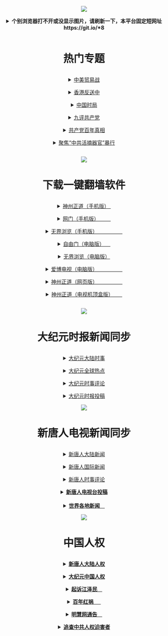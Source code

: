 <div align="center">

<a name="1" id="1" target="_blank"></a> <span id="1"></span>
<a name="2" id="2" target="_blank"></a> <span id="2"></span>
<a name="3" id="3" target="_blank"></a> <span id="3"></span>
<a name="4" id="4" target="_blank"></a> <span id="4"></span>
<a name="5" id="5" target="_blank"></a> <span id="5"></span>
<a name="6" id="6" target="_blank"></a> <span id="6"></span>
<a name="7" id="7" target="_blank"></a> <span id="7"></span>
<a name="8" id="8" target="_blank"></a> <span id="8"></span>
<img src="https://raw.githubusercontent.com/lduuv275/www/master/t/fq4.jpg"><br>

<details><p><summary><strong>个别浏览器打不开或没显示图片，请刷新一下，本平台固定短网址 https://git.io/*8</strong></p></summary>推荐用海外浏览器打开本平台</details>

<h1><p><strong>热门专题</strong></p></h1>
<details><p><summary><a target="_blank" href="https://github.com/lduuv275/ntdtv/blob/master/gb/prog1745_1.md?flntdtv#1">中美贸易战</a></p></summary></details>
<details><p><summary><a target="_blank" href="https://github.com/lduuv275/ntdtv/blob/master/gb/prog205_1.md?flntdtv#1">香港反送中</a></p></summary></details>
<details><p><summary><a target="_blank" href="https://github.com/lduuv275/ntdtv/blob/master/gb/prog1138_1.md?flntdtv#1">中国时局</a></p></summary></details>
<details><p><summary><a target="_blank" href="https://github.com/lduuv275/djy/blob/master/gb/9p.md?flntdtv#1">九评共产党</a></p></summary></details>
<details><p><summary><a target="_blank" href="https://github.com/lduuv275/ntdtv/blob/master/gb/prog1647_1.md?flntdtv#1">共产党百年真相</a></p></summary></details>
<details><p><summary><a target="_blank" href="https://github.com/lduuv275/ntdtv/blob/master/gb/prog447_1.md?flntdtv#1">聚焦“中共活摘器官”暴行</a></p></summary></details>

<img src="https://raw.githubusercontent.com/liahn236/www/master/t/ly.jpg"><br>

<h1><p><strong>下载一键翻墙软件</strong></p></h1>
<details><p><summary><a href="https://github.com/SzzdOgate/update/raw/master/extras/SzzdOgate.apk?fldfh2">神州正道（手机版）&nbsp;</a><img src="https://raw.githubusercontent.com/hao369/a/master/benzoutuijian.gif" alt=""></p></summary><img src="https://gitlab.com/szzdlab/www/raw/master/t/sz.jpg"><br></details>
<details><p><summary><a href="https://gitlab.com/szzdlab/www/raw/master/szzd/oGate.apk?fldfh2">网门（手机版）&nbsp;&nbsp;&nbsp;&nbsp;&nbsp;&nbsp;&nbsp;&nbsp;</a><img src="https://raw.githubusercontent.com/hao369/a/master/benzoutuijian.gif" alt=""></p></summary></details>
<details><p><summary><a href="https://gitlab.com/szzdlab/www/raw/master/szzd/um.apk?raw=true">无界浏览（手机版）&nbsp;&nbsp;&nbsp;&nbsp;&nbsp;&nbsp;&nbsp;&nbsp;&nbsp;&nbsp;&nbsp;&nbsp;&nbsp;&nbsp;&nbsp;&nbsp;&nbsp;</a></p></summary></details>
<details><p><summary><a href="https://gitlab.com/szzdlab/www/raw/master/szzd/fgp.zip?fldfh2">自由门（电脑版）&nbsp;&nbsp;&nbsp;&nbsp;</a><img src="https://raw.githubusercontent.com/hao369/a/master/benzoutuijian.gif" alt=""></p></summary></details>
<details><p><summary><a href="https://gitlab.com/szzdlab/www/raw/master/szzd/u.zip?fldfh2">无界浏览（电脑版）</a><img src="https://raw.githubusercontent.com/hao369/a/master/benzoutuijian.gif" alt=""></p></summary></details>
<details><p><summary><a href="https://gitlab.com/szzdlab/www/raw/master/szzd/iPPOTV.zip">爱博电视（电脑版）&nbsp;&nbsp;&nbsp;&nbsp;&nbsp;&nbsp;&nbsp;&nbsp;&nbsp;&nbsp;&nbsp;&nbsp;&nbsp;&nbsp;&nbsp;&nbsp;&nbsp;</a></p></summary></details>
<details><p><summary><a href="https://gitlab.com/szzdlab/www/raw/master/szzd/szzdogate.rar?fldfh2">神州正道（网页版）&nbsp;&nbsp;&nbsp;&nbsp;&nbsp;&nbsp;&nbsp;&nbsp;&nbsp;&nbsp;&nbsp;&nbsp;&nbsp;&nbsp;&nbsp;&nbsp;&nbsp;</a></p></summary></details>
<details><p><summary><a href="https://gitlab.com/szzdlab/www/raw/master/szzd/SzzdOgateTV.apk?fldfh2">神州正道（电视机顶盒版）&nbsp;&nbsp;&nbsp;&nbsp;&nbsp;&nbsp;</a></p></summary></details>

<img src="https://raw.githubusercontent.com/liahn236/www/master/t/ly.jpg"><br>
<h1><p><strong>大纪元时报新闻同步</strong></p></h1>
<details><p><summary><a target="_blank" href="https://github.com/lduuv275/djy/blob/master/gb/nsc413.md?flntdtv#1">大纪元大陆时事</a></p></summary></details>
<details><p><summary><a target="_blank" href="https://github.com/lduuv275/djy/blob/master/gb/n24hr.md?flntdtv#1">大纪元全球热点</a></p></summary></details>
<details><p><summary><a target="_blank" href="https://github.com/lduuv275/djy/blob/master/gb/news392.md?flntdtv#1">大纪元时事评论</a></p></summary></details>
<details><p><summary><a href="https://github.com/lduuv275/djy/blob/master/gb/about-djy.md#1">大纪元时报投稿</a></strong></p></summary></details>
<img src="https://raw.githubusercontent.com/liahn236/www/master/t/ly.jpg"><br>

<h1><p><strong>新唐人电视新闻同步</strong></p></h1>
<details><p><summary><a target="_blank" href="https://github.com/lduuv275/ntdtv/blob/master/gb/prog204_1.md?flntdtv#1">新唐人大陆新闻</a></p></summary></details>
<details><p><summary><a target="_blank" href="https://github.com/lduuv275/ntdtv/blob/master/gb/prog202_1.md?flntdtv#1">新唐人国际新闻</a></p></summary></details>
<details><p><summary><a target="_blank" href="https://github.com/lduuv275/ntdtv/blob/master/gb/prog207_1.md?flntdtv#1">新唐人时事评论</a></p></summary></details>
<details><p><summary><strong><a href="https://github.com/lduuv275/ntdtv/blob/master/gb/contribute.md#1">新唐人电视台投稿</a></details>  
<details><p><summary><a target="_blank" href="https://github.com/gfw-breaker/banned-news1/blob/master/README.md">世界各地新闻&nbsp;&nbsp;&nbsp;&nbsp;</a></p></summary></details>
<img src="https://raw.githubusercontent.com/liahn236/www/master/t/ly.jpg"><br>

<h1><p><strong>中国人权</strong></p></h1>
<details><p><summary><a target="_blank" href="https://github.com/lduuv275/ntdtv/blob/master/gb/prog1135_1.md?fldflduuv275#1">新唐人大陆人权</a></p></summary></details>
<details><p><summary><a target="_blank" href="https://github.com/lduuv275/djy/blob/master/gb/ncid278.md?fldflduuv275#1">大纪元中国人权</a></p></summary></details>
<details><p><summary><a target="_blank" href="https://github.com/lduuv275/djy/blob/master/gb/nf6123.md?fldflduuv275#1">起诉江泽民&nbsp;&nbsp;&nbsp;&nbsp;</a></p></summary></details>
<details><p><summary><a target="_blank" href="https://github.com/lduuv275/ntdtv/blob/master/gb/prog1704_1.md?fldflduuv275#1">百年红祸&nbsp;&nbsp;&nbsp;&nbsp;&nbsp;&nbsp;</a></p></summary></details>
<details><p><summary><a href="https://github.com/lduuv275/djy/blob/master/gb/mh/mhtg.md#1">明慧网通告&nbsp;&nbsp;&nbsp;&nbsp;</a></p></summary></details>
<details><p><summary><a target="_blank" href="https://github.com/lduuv275/ntdtv/blob/master/gb/prog422209_1.md?fldflduuv275#1">追查中共人权迫害者</a></p></summary>
国内《宪法》<br>
第35条　中华人民共和国公民有言论、出版、集会、结社、游行、示威的自由。<br>
第36条　中华人民共和国公民有宗教信仰自由。<br>
本平台为弱势群体发声，浏览器屏蔽，是在协助中共迫害人权。<br>
即日起，浏览器企业参与对本平台屏蔽的证据可能被按<a target="_blank" href="https://github.com/lduuv275/djy/blob/master/gb/mh/mhtg.md?fldflduuv275#1">《明慧网通告》</a>收集,<br>
或被发往各国商务部，作为该企业产品是否参与中共情报和间谍活动的依据。<br>
希望各企业,遵守国内宪法,秉承道义良知,不要阻止弱势群体的声音。<a target="_blank" href="https://github.com/lduuv275/djy/blob/master/gb/rq.md?fldflduuv275#1">企业的前车之鉴</a>
</details>
</div>

